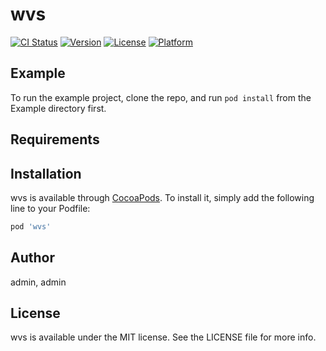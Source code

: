 # wvs

[![CI Status](https://img.shields.io/travis/admin/wvs.svg?style=flat)](https://travis-ci.org/admin/wvs)
[![Version](https://img.shields.io/cocoapods/v/wvs.svg?style=flat)](https://cocoapods.org/pods/wvs)
[![License](https://img.shields.io/cocoapods/l/wvs.svg?style=flat)](https://cocoapods.org/pods/wvs)
[![Platform](https://img.shields.io/cocoapods/p/wvs.svg?style=flat)](https://cocoapods.org/pods/wvs)

## Example

To run the example project, clone the repo, and run `pod install` from the Example directory first.

## Requirements

## Installation

wvs is available through [CocoaPods](https://cocoapods.org). To install
it, simply add the following line to your Podfile:

```ruby
pod 'wvs'
```

## Author

admin, admin

## License

wvs is available under the MIT license. See the LICENSE file for more info.
